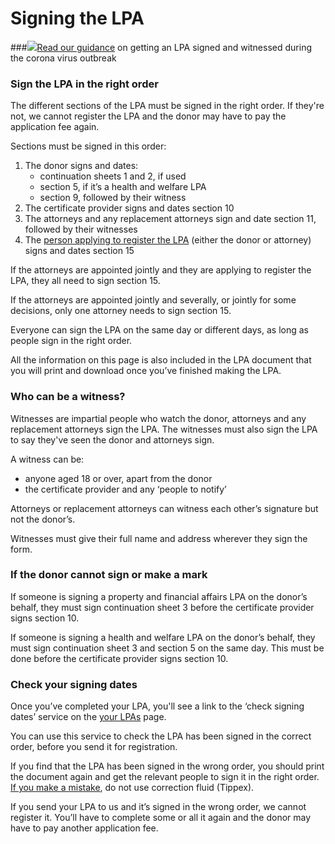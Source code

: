 # Signing the LPA

###![](https://github.com/ministryofjustice/opg-lpa/blob/master/service-front/public/assets/v2/images/icons/icon-information-2x.png)[Read our guidance](https://www.gov.uk/guidance/making-and-registering-an-lpa-during-the-coronavirus-outbreak#signing-and-witnessing-the-lpa) on getting an LPA signed and witnessed during the corona virus outbreak

### Sign the LPA in the right order

The different sections of the LPA must be signed in the right order. If they're not, we cannot register the LPA and the donor may have to pay the application fee again.

Sections must be signed in this order:

1. The donor signs and dates:
    * continuation sheets 1 and 2, if used
    * section 5, if it’s a health and welfare LPA
    * section 9, followed by their witness
2. The certificate provider signs and dates section 10
3. The attorneys and any replacement attorneys sign and date section 11, followed by their witnesses
4. The [person applying to register the LPA](/help/#topic-applicant) (either the donor or attorney) signs and dates section 15

If the attorneys are appointed jointly and they are applying to register the LPA, they all need to sign section 15.

If the attorneys are appointed jointly and severally, or jointly for some decisions, only one attorney needs to sign section 15.

Everyone can sign the LPA on the same day or different days, as long as people sign in the right order.

<div class="panel panel-border-wide">
    <p>All the information on this page is also included in the LPA document that you will print and download once you’ve finished making the LPA.</p>
</div>

### Who can be a witness?

Witnesses are impartial people who watch the donor, attorneys and any replacement attorneys sign the LPA. The witnesses must also sign the LPA to say they've seen the donor and attorneys sign.

A witness can be:

* anyone aged 18 or over, apart from the donor
* the certificate provider and any ‘people to notify’

Attorneys or replacement attorneys can witness each other’s signature but not the donor’s.

Witnesses must give their full name and address wherever they sign the form.

### If the donor cannot sign or make a mark

If someone is signing a property and financial affairs LPA on the donor’s behalf, they must sign continuation sheet 3 before the certificate provider signs section 10.

If someone is signing a health and welfare LPA on the donor’s behalf, they must sign continuation sheet 3 and section 5 on the same day. This must be done before the certificate provider signs section 10.

### Check your signing dates

Once you’ve completed your LPA, you'll see a link to the ‘check signing dates’ service on the [your LPAs](/user/dashboard) page.

You can use this service to check the LPA has been signed in the correct order, before you send it for registration.

If you find that the LPA has been signed in the wrong order, you should print the document again and get the relevant people to sign it in the right order. [If you make a mistake](/help/#topic-if-you-find-a-mistake), do not use correction fluid (Tippex).

If you send your LPA to us and it’s signed in the wrong order, we cannot register it. You’ll have to complete some or all it again and the donor may have to pay another application fee.
